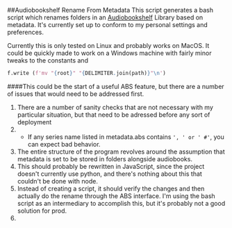 ##Audiobookshelf Rename From Metadata
This script generates a bash script which renames folders in an [Audiobookshelf](https://github.com/advplyr/audiobookshelf) Library based on metadata. It's currently set up to conform to my personal settings and preferences.

Currently this is only tested on Linux and probably works on MacOS. It could be quickly made to work on a Windows machine with fairly minor tweaks to the constants and
```python
f.write (f'mv "{root}" "{DELIMITER.join(path)}"\n')
```

####This could be the start of a useful ABS feature, but there are a number of issues that would need to be addressed first.

1. There are a number of sanity checks that are not necessary with my particular situation, but that need to be adressed before any sort of deployment
1. - If any series name listed in metadata.abs contains `', ' or ' #'`, you can expect bad behavior.
2. The entire structure of the program revolves around the assumption that metadata is set to be stored in folders alongside audiobooks.
3. This should probably be rewritten in JavaScript, since the project doesn't currently use python, and there's nothing about this that couldn't be done with node.
4. Instead of creating a script, it should verify the changes and then actually do the rename through the ABS interface. I'm using the bash script as an intermediary to accomplish this, but it's probably not a good solution for prod.
5. 